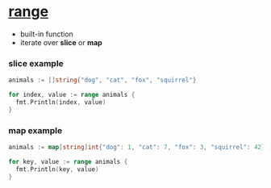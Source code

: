 # [range](https://tour.golang.org/moretypes/16)
* built-in function
* iterate over **slice** or **map**

### slice example

```go
animals := []string{"dog", "cat", "fox", "squirrel"}

for index, value := range animals {
  fmt.Println(index, value)
}
```

### map example

```go
animals := map[string]int{"dog": 1, "cat": 7, "fox": 3, "squirrel": 42}

for key, value := range animals {
  fmt.Println(key, value)
}
```
